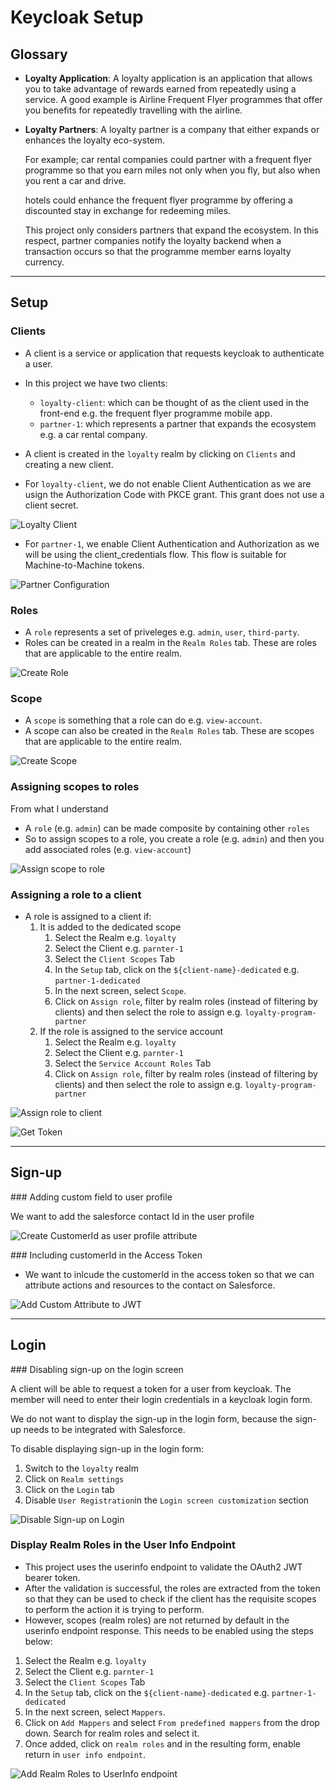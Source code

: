 # Keycloak Setup

## Glossary

- **Loyalty Application**: A loyalty application is an application that allows you to take advantage of rewards earned from repeatedly using a service. A good example is Airline Frequent Flyer programmes that offer you benefits for repeatedly travelling with the airline.

- **Loyalty Partners**: A loyalty partner is a company that either expands or enhances the loyalty eco-system. 

    For example; car rental companies could partner with a frequent flyer programme so that you earn miles not only when you fly, but also when you rent a car and drive.

    hotels could enhance the frequent flyer programme by offering a discounted stay in exchange for redeeming miles.

    This project only considers partners that expand the ecosystem. In this respect, partner companies notify the loyalty backend when a transaction occurs so that the programme member earns loyalty currency.

---

## Setup

### Clients

- A client is a service or application that requests keycloak to authenticate a user.
- In this project we have two clients: 

    - `loyalty-client`: which can be thought of as the client used in the front-end e.g. the frequent flyer programme mobile app.
    - `partner-1`: which represents a partner that expands the ecosystem e.g. a car rental company.

- A client is created in the `loyalty` realm by clicking on `Clients` and creating a new client.

- For `loyalty-client`, we do not enable Client Authentication as we are usign the Authorization Code with PKCE grant. This grant does not use a client secret.

![Loyalty Client](./media/create-client.gif)

- For `partner-1`, we enable Client Authentication and Authorization as we will be using the client_credentials flow. This flow is suitable for Machine-to-Machine tokens.

![Partner Configuration](./media/parnter-config.png)

### Roles

- A `role` represents a set of priveleges e.g. `admin`, `user`, `third-party`.
- Roles can be created in a realm in the `Realm Roles` tab. These are roles that are applicable to the entire realm.

![Create Role](./media/create-role.gif)

### Scope

- A `scope` is something that a role can do e.g. `view-account`.
- A scope can also be created in the `Realm Roles` tab. These are scopes that are applicable to the entire realm.


![Create Scope](./media/create-scope.gif)

### Assigning scopes to roles

From what I understand
- A `role` (e.g. `admin`) can be made composite by containing other `roles` 
- So to assign scopes to a role, you create a role (e.g. `admin`) and then you add associated roles (e.g. `view-account`)

![Assign scope to role](./media/assign-scope-to-role.gif)


### Assigning a role to a client

- A role is assigned to a client if:
    1. It is added to the dedicated scope
        1. Select the Realm e.g. `loyalty`
        1. Select the Client e.g. `parnter-1`
        1. Select the `Client Scopes` Tab
        1. In the `Setup` tab, click on the `${client-name}-dedicated` e.g. `partner-1-dedicated`
        1. In the next screen, select `Scope`. 
        1. Click on `Assign role`, filter by realm roles (instead of filtering by clients) and then select the role to assign e.g. `loyalty-program-partner`
    2. If the role is assigned to the service account
        1. Select the Realm e.g. `loyalty`
        1. Select the Client e.g. `parnter-1`
        1. Select the `Service Account Roles` Tab
        1. Click on `Assign role`, filter by realm roles (instead of filtering by clients) and then select the role to assign e.g. `loyalty-program-partner`

![Assign role to client](./media/assign-role-to-client.gif)

![Get Token](./media/get-the-token.gif)

---

## Sign-up

### Adding custom field to user profile

We want to add the salesforce contact Id in the user profile

![Create CustomerId as user profile attribute](./media/create-customer-id-attribute.gif)

### Including customerId in the Access Token

- We want to inlcude the customerId in the access token so that we can attribute actions and resources to the contact on Salesforce.

![Add Custom Attribute to JWT](./media/add-custom-attribute-to-jwt.gif)

---
## Login

### Disabling sign-up on the login screen

A client will be able to request a token for a user from keycloak. 
The member will need to enter their login credentials in a keycloak login form.

We do not want to display the sign-up in the login form, because the sign-up needs to be integrated with Salesforce. 

To disable displaying sign-up in the login form:
1. Switch to the `loyalty` realm
2. Click on `Realm settings`
3. Click on the `Login` tab
4. Disable `User Registration`in the `Login screen customization` section

![Disable Sign-up on Login](./media/disable-sign-up-on-login.png)

### Display Realm Roles in the User Info Endpoint

- This project uses the userinfo endpoint to validate the OAuth2 JWT bearer token.
- After the validation is successful, the roles are extracted from the token so that they can be used to check if the client has the requisite scopes to perform the action it is trying to perform. 
- However, scopes (realm roles) are not returned by default in the userinfo endpoint response. This needs to be enabled using the steps below:

1. Select the Realm e.g. `loyalty`
1. Select the Client e.g. `parnter-1`
1. Select the `Client Scopes` Tab
1. In the `Setup` tab, click on the `${client-name}-dedicated` e.g. `partner-1-dedicated`
1. In the next screen, select `Mappers`. 
1. Click on `Add Mappers` and select `From predefined mappers` from the drop down. Search for realm roles and select it.
1. Once added, click on `realm roles` and in the resulting form, enable return in `user info endpoint`.

![Add Realm Roles to UserInfo endpoint](./media/add-realm-roles-to-userinfo-endpoint.gif)